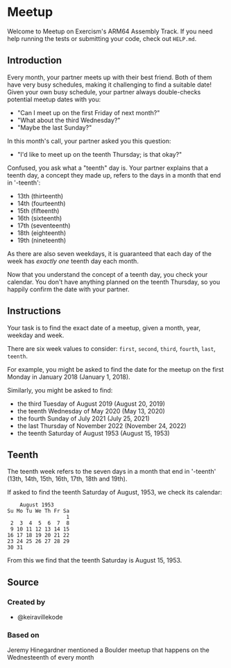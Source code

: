 # Meetup

Welcome to Meetup on Exercism's ARM64 Assembly Track.
If you need help running the tests or submitting your code, check out `HELP.md`.

## Introduction

Every month, your partner meets up with their best friend.
Both of them have very busy schedules, making it challenging to find a suitable date!
Given your own busy schedule, your partner always double-checks potential meetup dates with you:

- "Can I meet up on the first Friday of next month?"
- "What about the third Wednesday?"
- "Maybe the last Sunday?"

In this month's call, your partner asked you this question:

- "I'd like to meet up on the teenth Thursday; is that okay?"

Confused, you ask what a "teenth" day is.
Your partner explains that a teenth day, a concept they made up, refers to the days in a month that end in '-teenth':

- 13th (thirteenth)
- 14th (fourteenth)
- 15th (fifteenth)
- 16th (sixteenth)
- 17th (seventeenth)
- 18th (eighteenth)
- 19th (nineteenth)

As there are also seven weekdays, it is guaranteed that each day of the week has _exactly one_ teenth day each month.

Now that you understand the concept of a teenth day, you check your calendar.
You don't have anything planned on the teenth Thursday, so you happily confirm the date with your partner.

## Instructions

Your task is to find the exact date of a meetup, given a month, year, weekday and week.

There are six week values to consider: `first`, `second`, `third`, `fourth`, `last`, `teenth`.

For example, you might be asked to find the date for the meetup on the first Monday in January 2018 (January 1, 2018).

Similarly, you might be asked to find:

- the third Tuesday of August 2019 (August 20, 2019)
- the teenth Wednesday of May 2020 (May 13, 2020)
- the fourth Sunday of July 2021 (July 25, 2021)
- the last Thursday of November 2022 (November 24, 2022)
- the teenth Saturday of August 1953 (August 15, 1953)

## Teenth

The teenth week refers to the seven days in a month that end in '-teenth' (13th, 14th, 15th, 16th, 17th, 18th and 19th).

If asked to find the teenth Saturday of August, 1953, we check its calendar:

```plaintext
    August 1953
Su Mo Tu We Th Fr Sa
                   1
 2  3  4  5  6  7  8
 9 10 11 12 13 14 15
16 17 18 19 20 21 22
23 24 25 26 27 28 29
30 31
```

From this we find that the teenth Saturday is August 15, 1953.

## Source

### Created by

- @keiravillekode

### Based on

Jeremy Hinegardner mentioned a Boulder meetup that happens on the Wednesteenth of every month